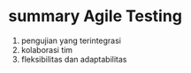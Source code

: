 # summary Agile Testing
1. pengujian yang terintegrasi
2. kolaborasi tim
3. fleksibilitas dan adaptabilitas